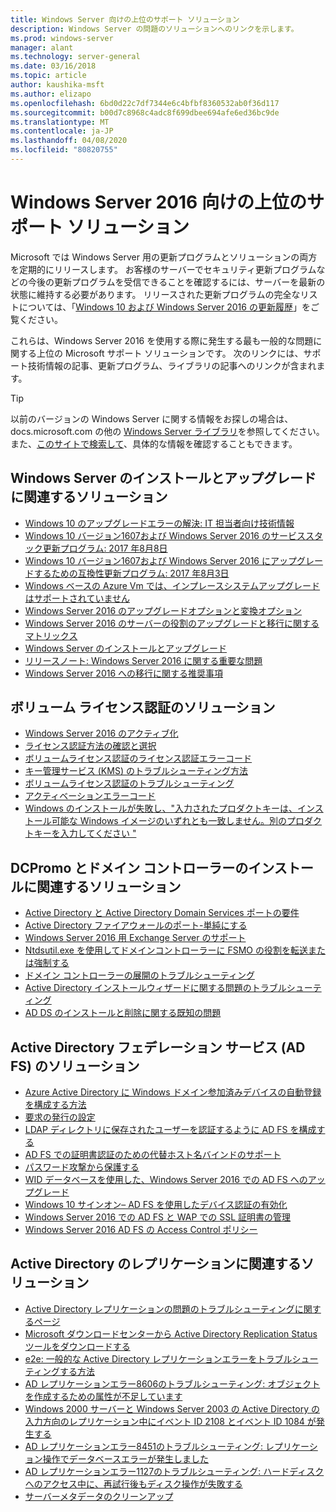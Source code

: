 ```yaml
---
title: Windows Server 向けの上位のサポート ソリューション
description: Windows Server の問題のソリューションへのリンクを示します。
ms.prod: windows-server
manager: alant
ms.technology: server-general
ms.date: 03/16/2018
ms.topic: article
author: kaushika-msft
ms.author: elizapo
ms.openlocfilehash: 6bd0d22c7df7344e6c4bfbf8360532ab0f36d117
ms.sourcegitcommit: b00d7c8968c4adc8f699dbee694afe6ed36bc9de
ms.translationtype: MT
ms.contentlocale: ja-JP
ms.lasthandoff: 04/08/2020
ms.locfileid: "80820755"
---
```

# <a name="top-support-solutions-for-windows-server-2016"></a>Windows Server 2016 向けの上位のサポート ソリューション

Microsoft では Windows Server 用の更新プログラムとソリューションの両方を定期的にリリースします。 お客様のサーバーでセキュリティ更新プログラムなどの今後の更新プログラムを受信できることを確認するには、サーバーを最新の状態に維持する必要があります。 リリースされた更新プログラムの完全なリストについては、「[Windows 10 および Windows Server 2016 の更新履歴](https://support.microsoft.com/help/4000825/windows-10-windows-server-2016-update-history)」をご覧ください。

これらは、Windows Server 2016 を使用する際に発生する最も一般的な問題に関する上位の Microsoft サポート ソリューションです。 次のリンクには、サポート技術情報の記事、更新プログラム、ライブラリの記事へのリンクが含まれます。

>[!TIP]
> 以前のバージョンの Windows Server に関する情報をお探しの場合は、 docs.microsoft.com の他の [Windows Server ライブラリ](/previous-versions/windows/)を参照してください。 また、[このサイトで検索して](https://docs.microsoft.com/search/index?search=Windows+Server&dataSource=previousVersions)、具体的な情報を確認することもできます。

## <a name="solutions-for-installing-or-upgrading-windows-server"></a>Windows Server のインストールとアップグレードに関連するソリューション

- [Windows 10 のアップグレードエラーの解決: IT 担当者向け技術情報](https://docs.microsoft.com/windows/deployment/upgrade/resolve-windows-10-upgrade-errors)
- [Windows 10 バージョン1607および Windows Server 2016 のサービススタック更新プログラム: 2017 年8月8日](https://support.microsoft.com/help/4035631)
- [Windows 10 バージョン1607および Windows Server 2016 にアップグレードするための互換性更新プログラム: 2017 年8月3日](https://support.microsoft.com/help/4033524)
- [Windows ベースの Azure Vm では、インプレースシステムアップグレードはサポートされていません](https://support.microsoft.com/help/4014997)
- [Windows Server 2016 のアップグレードオプションと変換オプション](../get-started/supported-upgrade-paths.md)
- [Windows Server 2016 のサーバーの役割のアップグレードと移行に関するマトリックス](../get-started/server-role-upgradeability-table.md)
- [Windows Server のインストールとアップグレード](../get-started/installation-and-upgrade.md)
- [リリースノート: Windows Server 2016 に関する重要な問題](../get-started/windows-server-2016-ga-release-notes.md)
- [Windows Server 2016 への移行に関する推奨事項](../get-started/recommendations-moving-to-server2016.md)

## <a name="solutions-for-volume-activation"></a>ボリューム ライセンス認証のソリューション
- [Windows Server 2016 のアクティブ化](../get-started/server-2016-activation.md)
- [ライセンス認証方法の確認と選択](https://technet.microsoft.com/library/jj134256(ws.11).aspx)
- [ボリュームライセンス認証のライセンス認証エラーコード](https://technet.microsoft.com/library/dn502528.aspx)
- [キー管理サービス (KMS) のトラブルシューティング方法](https://technet.microsoft.com/library/ee939272.aspx)
- [ボリュームライセンス認証のトラブルシューティング](https://technet.microsoft.com/library/ff793439.aspx)
- [アクティベーションエラーコード](https://technet.microsoft.com/library/ff793399.aspx)
- [Windows のインストールが失敗し、"入力されたプロダクトキーは、インストール可能な Windows イメージのいずれとも一致しません。別のプロダクトキーを入力してください "](https://support.microsoft.com/help/2796988/windows-8-or-windows-server-2012-installation-may-fail-with-error-mess)

## <a name="solutions-related-to-dcpromo-and-installing-domain-controllers"></a>DCPromo とドメイン コントローラーのインストールに関連するソリューション
- [Active Directory と Active Directory Domain Services ポートの要件](https://technet.microsoft.com/library/dd772723(v=ws.10).aspx)
- [Active Directory ファイアウォールのポート-単純にする](http://blogs.msmvps.com/acefekay/2011/11/01/active-directory-firewall-ports-let-s-try-to-make-this-simple/)
- [Windows Server 2016 用 Exchange Server のサポート](https://technet.microsoft.com/library/ff728623(v=exchg.150).aspx)
- [Ntdsutil.exe を使用してドメインコントローラーに FSMO の役割を転送または強制する](https://support.microsoft.com/kb/255504)
- [ドメイン コントローラーの展開のトラブルシューティング](../identity/ad-ds/deploy/troubleshooting-domain-controller-deployment.md)
- [Active Directory インストールウィザードに関する問題のトラブルシューティング](https://msdn.microsoft.com/library/bb727058.aspx)
- [AD DS のインストールと削除に関する既知の問題](https://technet.microsoft.com/library/cc754463(v=ws.10).aspx)

## <a name="solutions-for-active-directory-federation-services-ad-fs"></a>Active Directory フェデレーション サービス (AD FS) のソリューション
- [Azure Active Directory に Windows ドメイン参加済みデバイスの自動登録を構成する方法](/azure/active-directory/active-directory-conditional-access-automatic-device-registration-setup)
- [要求の発行の設定](/azure/active-directory/device-management-hybrid-azuread-joined-devices-setup#step-2-setup-issuance-of-claims)
- [LDAP ディレクトリに保存されたユーザーを認証するように AD FS を構成する](../identity/ad-fs/operations/configure-ad-fs-to-authenticate-users-stored-in-ldap-directories.md)
- [AD FS での証明書認証のための代替ホスト名バインドのサポート](../identity/ad-fs/operations/ad-fs-support-for-alternate-hostname-binding-for-certificate-authentication.md)
- [パスワード攻撃から保護する](https://blogs.technet.microsoft.com/tspring/2017/01/20/federated-to-microsoft-cloud-and-account-lockouts/)
- [WID データベースを使用した、Windows Server 2016 での AD FS へのアップグレード](../identity/ad-fs/deployment/upgrading-to-ad-fs-in-windows-server-2016.md)
- [Windows 10 サインオン– AD FS を使用したデバイス認証の有効化](../identity/ad-fs/operations/configure-device-based-conditional-access-on-premises.md)
- [Windows Server 2016 での AD FS と WAP での SSL 証明書の管理](../identity/ad-fs/operations/manage-ssl-certificates-ad-fs-wap-2016.md)
- [Windows Server 2016 AD FS の Access Control ポリシー](../identity/ad-fs/operations/access-control-policies-in-ad-fs.md)

## <a name="solutions-related-to-active-directory-replication"></a>Active Directory のレプリケーションに関連するソリューション

- [Active Directory レプリケーションの問題のトラブルシューティングに関するページ](../identity/ad-ds/manage/troubleshoot/troubleshooting-active-directory-replication-problems.md)
- [Microsoft ダウンロードセンターから Active Directory Replication Status ツールをダウンロードする](https://www.microsoft.com/en-in/download/details.aspx?id=30005)
- [e2e: 一般的な Active Directory レプリケーションエラーをトラブルシューティングする方法](https://support.microsoft.com/kb/3108513)
- [AD レプリケーションエラー8606のトラブルシューティング: オブジェクトを作成するための属性が不足しています](https://support.microsoft.com/kb/2028495)
- [Windows 2000 サーバーと Windows Server 2003 の Active Directory の入力方向のレプリケーション中にイベント ID 2108 とイベント ID 1084 が発生する](https://support.microsoft.com/kb/837932)
- [AD レプリケーションエラー8451のトラブルシューティング: レプリケーション操作でデータベースエラーが発生しました](https://support.microsoft.com/kb/2645996)
- [AD レプリケーションエラー1127のトラブルシューティング: ハードディスクへのアクセス中に、再試行後もディスク操作が失敗する](https://support.microsoft.com/kb/2025726)
- [サーバーメタデータのクリーンアップ](https://technet.microsoft.com/library/cc816907.aspx)